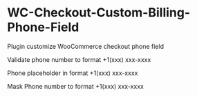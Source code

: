 # WC-Checkout-Custom-Billing-Phone-Field


<p>Plugin customize WooCommerce checkout phone field</p>

<p>Validate phone number to format +1(xxx) xxx-xxxx<p/>
<p>Phone placeholder in format +1(xxx) xxx-xxxx<p/>
<p>Mask Phone number to format +1(xxx) xxx-xxxx<p/>


<!--<p>Download Link : https://wordpress.org/plugins/wc-checkout-custom-billing-phone-field</p>-->
